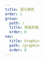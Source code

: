 ```yaml
---
title: 深入研究
order: 1
group:
  path: /
  title: 快速开始
  order: 0
nav:
  title: Graphin
  path: /graphin
  order: 0
---
```

